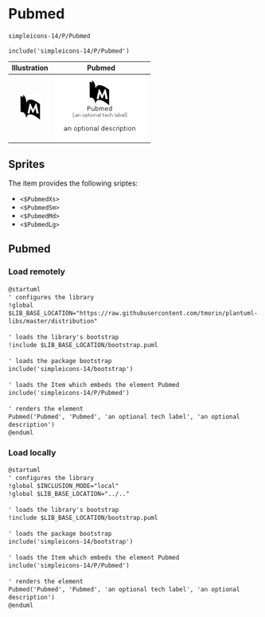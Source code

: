 # Pubmed


```text
simpleicons-14/P/Pubmed
```

```text
include('simpleicons-14/P/Pubmed')
```



| Illustration | Pubmed |
| :---: | :---: |
| ![illustration for Illustration](../../simpleicons-14/P/Pubmed.png) | ![illustration for Pubmed](../../simpleicons-14/P/Pubmed.Local.png) |



## Sprites
The item provides the following sriptes:

- `<$PubmedXs>`
- `<$PubmedSm>`
- `<$PubmedMd>`
- `<$PubmedLg>`





## Pubmed

### Load remotely
```plantuml
@startuml
' configures the library
!global $LIB_BASE_LOCATION="https://raw.githubusercontent.com/tmorin/plantuml-libs/master/distribution"

' loads the library's bootstrap
!include $LIB_BASE_LOCATION/bootstrap.puml

' loads the package bootstrap
include('simpleicons-14/bootstrap')

' loads the Item which embeds the element Pubmed
include('simpleicons-14/P/Pubmed')

' renders the element
Pubmed('Pubmed', 'Pubmed', 'an optional tech label', 'an optional description')
@enduml
```

### Load locally
```plantuml
@startuml
' configures the library
!global $INCLUSION_MODE="local"
!global $LIB_BASE_LOCATION="../.."

' loads the library's bootstrap
!include $LIB_BASE_LOCATION/bootstrap.puml

' loads the package bootstrap
include('simpleicons-14/bootstrap')

' loads the Item which embeds the element Pubmed
include('simpleicons-14/P/Pubmed')

' renders the element
Pubmed('Pubmed', 'Pubmed', 'an optional tech label', 'an optional description')
@enduml
```

